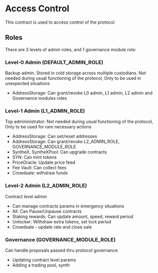 # Access Control

This contract is used to access control of the protocol

## Roles

There are 3 levels of admin roles, and 1 governance module role:

### Level-0 Admin (DEFAULT_ADMIN_ROLE)

Backup admin. Stored in cold storage across multiple custodians. Not needed during usual functioning of the protocol, Only to be used in unexpected situations

- AddressStorage: Can grant/revoke L0 admin, L1 admin, L2 admin and Governance modules roles

### Level-1 Admin (L1_ADMIN_ROLE)

Top admininistrator: Not needed during usual functioning of the protocol, Only to be used for rare necessary actions

- AddressStorage: Can set/reset addresses
- AddressStorage: Can grant/revoke L2_ADMIN_ROLE, GOVERNANCE_MODULE_ROLE
- SyntheX, SyntheXPool: Can upgrade contracts
- SYN: Can mint tokens
- PriceOracle: Update price feed
- Fee Vault: Can collect fees
- Crowdsale: withdraw funds

### Level-2 Admin (L2_ADMIN_ROLE)

Contract level admin

- Can manage contracts params in emergency situations
- All: Can Pause/Unpause contracts
- Staking rewards: Can update amount, speed, reward period
- Unlocker: Withdraw extra tokens, set lock period
- Crowdsale - update rate and close sale

### Governance (GOVERNANCE_MODULE_ROLE)

Can handle proposals passed thru protocol governance

- Updating contract level params
- Adding a trading pool, synth
